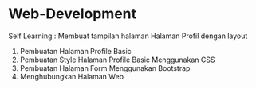# Web-Development
Self Learning :
Membuat tampilan halaman Halaman Profil dengan layout
1. Pembuatan Halaman Profile Basic
2. Pembuatan Style Halaman Profile Basic Menggunakan CSS
3. Pembuatan Halaman Form Menggunakan Bootstrap
4. Menghubungkan Halaman Web

